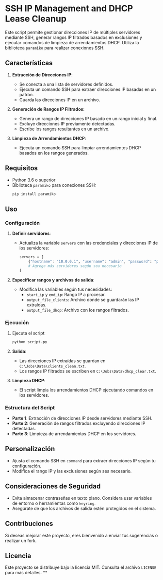 # SSH IP Management and DHCP Lease Cleanup

Este script permite gestionar direcciones IP de múltiples servidores mediante SSH, generar rangos IP filtrados basados en exclusiones y ejecutar comandos de limpieza de arrendamientos DHCP. Utiliza la biblioteca `paramiko` para realizar conexiones SSH.

## Características

1. **Extracción de Direcciones IP**:
   - Se conecta a una lista de servidores definidos.
   - Ejecuta un comando SSH para extraer direcciones IP basadas en un patrón.
   - Guarda las direcciones IP en un archivo.

2. **Generación de Rangos IP Filtrados**:
   - Genera un rango de direcciones IP basado en un rango inicial y final.
   - Excluye direcciones IP previamente detectadas.
   - Escribe los rangos resultantes en un archivo.

3. **Limpieza de Arrendamientos DHCP**:
   - Ejecuta un comando SSH para limpiar arrendamientos DHCP basados en los rangos generados.

## Requisitos

- Python 3.6 o superior
- Biblioteca `paramiko` para conexiones SSH:
  ```bash
  pip install paramiko
  ```

## Uso

### Configuración

1. **Definir servidores**:
   - Actualiza la variable `servers` con las credenciales y direcciones IP de los servidores:
     ```python
     servers = [
         {"hostname": "10.0.0.1", "username": "admin", "password": "password"},
         # Agrega más servidores según sea necesario
     ]
     ```

2. **Especificar rangos y archivos de salida**:
   - Modifica las variables según tus necesidades:
     - `start_ip` y `end_ip`: Rango IP a procesar.
     - `output_file_clients`: Archivo donde se guardarán las IP extraídas.
     - `output_file_dhcp`: Archivo con los rangos filtrados.

### Ejecución

1. Ejecuta el script:
   ```bash
   python script.py
   ```

2. **Salida**:
   - Las direcciones IP extraídas se guardan en `C:\Jobs\Data\clients_clean.txt`.
   - Los rangos IP filtrados se escriben en `C:\Jobs\Data\dhcp_clear.txt`.

3. **Limpieza DHCP**:
   - El script limpia los arrendamientos DHCP ejecutando comandos en los servidores.

### Estructura del Script

- **Parte 1**: Extracción de direcciones IP desde servidores mediante SSH.
- **Parte 2**: Generación de rangos filtrados excluyendo direcciones IP detectadas.
- **Parte 3**: Limpieza de arrendamientos DHCP en los servidores.

## Personalización

- Ajusta el comando SSH en `command` para extraer direcciones IP según tu configuración.
- Modifica el rango IP y las exclusiones según sea necesario.

## Consideraciones de Seguridad

- Evita almacenar contraseñas en texto plano. Considera usar variables de entorno o herramientas como `keyring`.
- Asegúrate de que los archivos de salida estén protegidos en el sistema.

## Contribuciones

Si deseas mejorar este proyecto, eres bienvenido a enviar tus sugerencias o realizar un fork.

## Licencia

Este proyecto se distribuye bajo la licencia MIT. Consulta el archivo `LICENSE` para más detalles.
**
